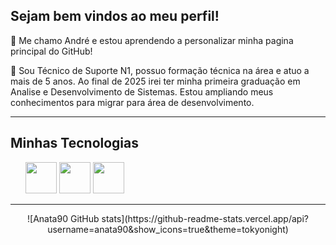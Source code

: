 ## Sejam bem vindos ao meu perfil!

:wolf: Me chamo André e estou aprendendo a personalizar minha pagina principal do GitHub! <br>

:speech_balloon: Sou Técnico de Suporte N1, possuo formação técnica na área e atuo a mais de 5 anos.
Ao final de 2025 irei ter minha primeira graduação em Analise e Desenvolvimento de Sistemas.
Estou ampliando meus conhecimentos para migrar para área de desenvolvimento. <br>

------

## Minhas Tecnologias

<ul>

<img src="https://cdn.jsdelivr.net/gh/devicons/devicon@latest/icons/html5/html5-original-wordmark.svg" width="50px"/>
<img src="https://cdn.jsdelivr.net/gh/devicons/devicon@latest/icons/css3/css3-original-wordmark.svg" width="50px"/>
<img src="https://cdn.jsdelivr.net/gh/devicons/devicon@latest/icons/github/github-original-wordmark.svg" width="50px"/>

</ul>

------
<p align="center">
![Anata90 GitHub stats](https://github-readme-stats.vercel.app/api?username=anata90&show_icons=true&theme=tokyonight)


<!--
**anata90/anata90** is a ✨ _special_ ✨ repository because its `README.md` (this file) appears on your GitHub profile.

Here are some ideas to get you started:

- 🔭 I’m currently working on ...
- 🌱 I’m currently learning ...
- 👯 I’m looking to collaborate on ...
- 🤔 I’m looking for help with ...
- 💬 Ask me about ...
- 📫 How to reach me: ...
- 😄 Pronouns: ...
- ⚡ Fun fact: ...
-->
